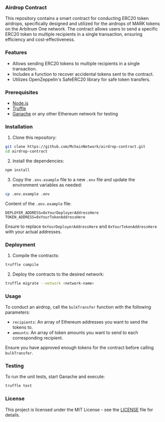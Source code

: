 ### Airdrop Contract

This repository contains a smart contract for conducting ERC20 token airdrops, specifically designed and utilized for the airdrops of MARK tokens on the Arbitrum One network. The contract allows users to send a specific ERC20 token to multiple recipients in a single transaction, ensuring efficiency and cost-effectiveness.

### Features

- Allows sending ERC20 tokens to multiple recipients in a single transaction.
- Includes a function to recover accidental tokens sent to the contract.
- Utilizes OpenZeppelin's SafeERC20 library for safe token transfers.

### Prerequisites

- [Node.js](https://nodejs.org/)
- [Truffle](https://www.trufflesuite.com/)
- [Ganache](https://www.trufflesuite.com/ganache) or any other Ethereum network for testing

### Installation

1. Clone this repository:

```sh
git clone https://github.com/MchainNetwork/airdrop-contract.git
cd airdrop-contract
```

2. Install the dependencies:

```sh
npm install
```

3. Copy the `.env.example` file to a new `.env` file and update the environment variables as needed:

```sh
cp .env.example .env
```

Content of the `.env.example` file:

```env
DEPLOYER_ADDRESS=0xYourDeployerAddressHere
TOKEN_ADDRESS=0xYourTokenAddressHere
```

Ensure to replace `0xYourDeployerAddressHere` and `0xYourTokenAddressHere` with your actual addresses.

### Deployment

1. Compile the contracts:

```sh
truffle compile
```

2. Deploy the contracts to the desired network:

```sh
truffle migrate --network <network-name>
```

### Usage

To conduct an airdrop, call the `bulkTransfer` function with the following parameters:

- `recipients`: An array of Ethereum addresses you want to send the tokens to.
- `amounts`: An array of token amounts you want to send to each corresponding recipient.

Ensure you have approved enough tokens for the contract before calling `bulkTransfer`.

### Testing

To run the unit tests, start Ganache and execute:

```sh
truffle test
```

### License

This project is licensed under the MIT License - see the [LICENSE](LICENSE) file for details.
